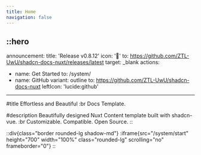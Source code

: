 ```yaml
---
title: Home
navigation: false
---
```


::hero
---
announcement:
  title: 'Release v0.8.12'
  icon: '🎉'
  to: https://github.com/ZTL-UwU/shadcn-docs-nuxt/releases/latest
  target: _blank
actions:
  - name: Get Started
    to: /system/
  - name: GitHub
    variant: outline
    to: https://github.com/ZTL-UwU/shadcn-docs-nuxt
    leftIcon: 'lucide:github'
---

#title
Effortless and Beautiful :br Docs Template.

#description
Beautifully designed Nuxt Content template built with shadcn-vue. :br Customizable. Compatible. Open Source.
::

::div{class="border rounded-lg shadow-md"}
  :iframe{src="/system/start" height="700" width="100%" class="rounded-lg" scrolling="no" frameborder="0"}
::
